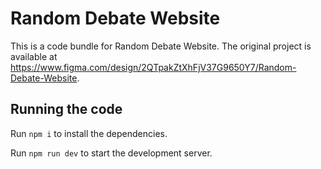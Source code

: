 
  # Random Debate Website

  This is a code bundle for Random Debate Website. The original project is available at https://www.figma.com/design/2QTpakZtXhFjV37G9650Y7/Random-Debate-Website.

  ## Running the code

  Run `npm i` to install the dependencies.

  Run `npm run dev` to start the development server.
  